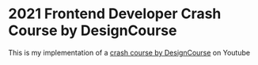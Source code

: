 # 2021 Frontend Developer Crash Course by DesignCourse
This is my implementation of a [crash course by DesignCourse](https://youtu.be/D-h8L5hgW-w) on Youtube
